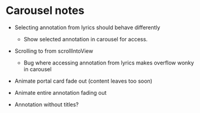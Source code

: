 # Carousel notes

* Selecting annotation from lyrics should behave differently
    * Show selected annotation in carousel for access.

* Scrolling to from scrollIntoView
    * Bug where accessing annotation from lyrics makes overflow wonky in carousel

* Animate portal card fade out (content leaves too soon)
* Animate entire annotation fading out

* Annotation without titles?
